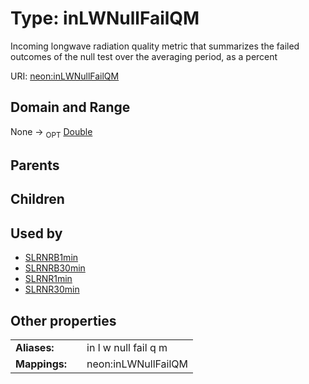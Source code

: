 
# Type: inLWNullFailQM


Incoming longwave radiation  quality metric that summarizes the failed outcomes of the null test over the averaging period, as a percent

URI: [neon:inLWNullFailQM](https://data.neonscience.org/inLWNullFailQM)


## Domain and Range

None ->  <sub>OPT</sub> [Double](types/Double.md)

## Parents


## Children


## Used by

 * [SLRNRB1min](SLRNRB1min.md)
 * [SLRNRB30min](SLRNRB30min.md)
 * [SLRNR1min](SLRNR1min.md)
 * [SLRNR30min](SLRNR30min.md)

## Other properties

|  |  |  |
| --- | --- | --- |
| **Aliases:** | | in l w null fail q m |
| **Mappings:** | | neon:inLWNullFailQM |

